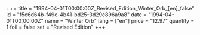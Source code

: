 +++
title = "1994-04-01T00:00:00Z_Revised_Edition_Winter_Orb_[en]_false"
id = "f5c6d64b-f49c-4b41-bd25-3d29c896a9a8"
date = "1994-04-01T00:00:00Z"
name = "Winter Orb"
lang = ["en"]
price = "12.97"
quantity = 1
foil = false
set = "Revised Edition"
+++
